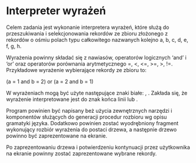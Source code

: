 # Interpreter wyrażeń #

Celem zadania jest wykonanie interpretera wyrażeń, które służą do przeszukiwania i selekcjonowania rekordów ze zbioru złożonego z rekordów o ośmiu polach typu całkowitego nazwanych kolejno a, b, c, d, e, f, g, h.

Wyrażenia powinny składać się z nawiasów, operatorów logicznych ‘and’ i ‘or’ oraz operatorów porównania arytmetycznego =, <, <=, >=, >, !=. Przykładowe wyrażenie wybierające rekordy ze zbioru to:

(a = 1 and b = 2) or (a = 2 and b = 1)

W wyrażeniach mogą być użyte następujące znaki białe: <spacja>, <tab>. Zakłada się, że wyrażenie interpretowane jest do znak końca linii <lf> lub <cr><lf>.

Program powinien być napisany beż użycia zewnętrznych narzędzi i komponentów służących do generacji procedur rozbioru wg opisu gramatyki języka. Dodatkowo powinien zostać wyodrębniony fragment wykonujący rozbiór wyrażenia do postaci drzewa, a następnie drzewo powinno być zaprezentowane na ekranie.

Po zaprezentowaniu drzewa i potwierdzeniu kontynuacji przez użytkownika na ekranie powinny zostać zaprezentowane wybrane rekordy.